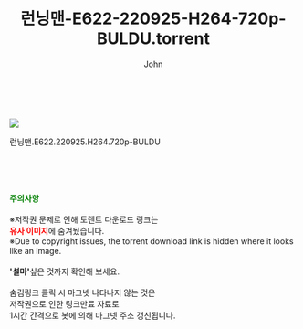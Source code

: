 ﻿---
layout: post
title:  "    런닝맨-E622-220925-H264-720p-BULDU.torrent"
author: John
categories: [ TV ]
tags: [  ]
image: https://torrentrj55.com/uploadfile/full/3eea11c3b65e856486891e2c83ed7e1422d28eeb.jpg 
description: "    런닝맨-E622-220925-H264-720p-BULDU torrent 정보 공유"
toc: true
toc_sticky: true
---

<br>
<p><img src="https://torrentrj55.com/uploadfile/full/3eea11c3b65e856486891e2c83ed7e1422d28eeb.jpg"/></p>
 런닝맨.E622.220925.H264.720p-BULDU  
    
<br><br><br>
<p data-ke-size="size16"><b><span style="color: green;">주의사항</span></b><br /><br />※저작권 문제로 인해 토렌트 다운로드 링크는<br /><b><span style="color: red;">유사 이미지</span></b>에 숨겨뒀습니다.<br />※Due to copyright issues, the torrent download link is hidden where it looks like an image.<br /><br /><b>'설마'</b>싶은 것까지 확인해 보세요.<br /><br />숨김링크 클릭 시 마그넷 나타나지 않는 것은<br />저작권으로 인한 링크만료 자료로<br />1시간 간격으로 봇에 의해 마그넷 주소 갱신됩니다.</p>

